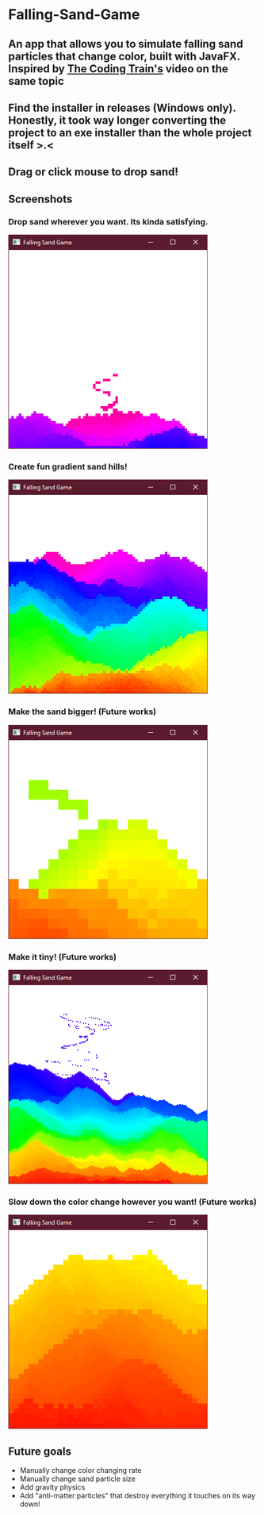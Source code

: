 # Falling-Sand-Game
## An app that allows you to simulate falling sand particles that change color, built with JavaFX. Inspired by [The Coding Train's](https://www.youtube.com/@TheCodingTrain) video on the same topic
## Find the installer in releases (Windows only). Honestly, it took way longer converting the project to an exe installer than the whole project itself >.<

## Drag or click mouse to drop sand!

## Screenshots

### Drop sand wherever you want. Its kinda satisfying.
![](https://github.com/josephbinoy/Falling-Sand-Game/blob/main/screenshots/Screenshot%202024-02-02%20201608.png?raw=true)

### Create fun gradient sand hills!
![](https://github.com/josephbinoy/Falling-Sand-Game/blob/main/screenshots/Screenshot%202024-02-02%20201137.png?raw=true)

### Make the sand bigger! (Future works)
![](https://github.com/josephbinoy/Falling-Sand-Game/blob/main/screenshots/Screenshot%202024-02-02%20202525.png?raw=true)

### Make it tiny! (Future works)
![](https://github.com/josephbinoy/Falling-Sand-Game/blob/main/screenshots/Screenshot%202024-02-02%20202742.png?raw=true)

### Slow down the color change however you want! (Future works)
![](https://github.com/josephbinoy/Falling-Sand-Game/blob/main/screenshots/Screenshot%202024-02-02%20202908.png?raw=true)

## Future goals
- Manually change color changing rate
- Manually change sand particle size
- Add gravity physics
- Add "anti-matter particles" that destroy everything it touches on its way down!
